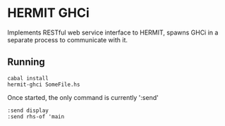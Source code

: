 # HERMIT GHCi

Implements RESTful web service interface to HERMIT,
spawns GHCi in a separate process to communicate with it.

## Running

    cabal install
    hermit-ghci SomeFile.hs

Once started, the only command is currently ':send'

    :send display
    :send rhs-of 'main
